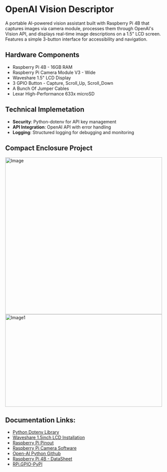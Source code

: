 # OpenAI Vision Descriptor
A portable AI-powered vision assistant built with Raspberry Pi 4B that captures images via camera module, processes them through OpenAI's Vision API, and displays real-time image descriptions on a 1.5" LCD screen. Features a simple 3-button interface for accessibility and navigation.

## Hardware Components
- Raspberry Pi 4B - 16GB RAM
- Raspberry Pi Camera Module V3 - Wide
- Waveshare 1.5" LCD Display
- 3 GPIO Button - Capture, Scroll_Up, Scroll_Down
- A Bunch Of Jumper Cables
- Lexar High-Performance 633x microSD 

## Technical Implemetation
- **Security**: Python-dotenv for API key management
- **API Integration**: OpenAI API with error handling
- **Logging**: Structured logging for debugging and monitoring

## Compact Enclosure Project
<img src="https://github.com/user-attachments/assets/5f147eca-234a-45ce-8ad2-b3aed0da507d" width="500" alt="Image">
<img src="https://github.com/user-attachments/assets/f61adb9a-c628-4600-b2ef-21184f47dc2e" height="295" width="500" alt="Image1">


## **Documentation Links:**
- [Python Dotenv Library](https://pypi.org/project/python-dotenv/)
- [Waveshare 1.5inch LCD Installation](https://www.waveshare.com/wiki/1.5inch_LCD_Module)
- [Raspberry Pi Pinout](https://pinout.xyz/)
- [Raspberry Pi Camera Software](https://www.raspberrypi.com/documentation/computers/camera_software.html#rpicam-apps)
- [Open-AI Python Github](https://github.com/openai/openai-python)
- [Raspberry Pi 4B - DataSheet](https://datasheets.raspberrypi.com/rpi4/raspberry-pi-4-datasheet.pdf)
- [RPi.GPIO-PyPI](https://pypi.org/project/RPi.GPIO/)



